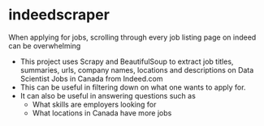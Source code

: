 # indeedscraper
When applying for jobs, scrolling through every job listing page on indeed can be overwhelming 
- This project uses Scrapy and BeautifulSoup to extract job titles, summaries, urls, company names, locations and descriptions on Data Scientist Jobs in Canada from Indeed.com
- This can be useful in filtering down on what one wants to apply for. 
- It can also be useful in answering questions such as 
   - What skills are employers looking for 
   - What locations in Canada have more jobs 
